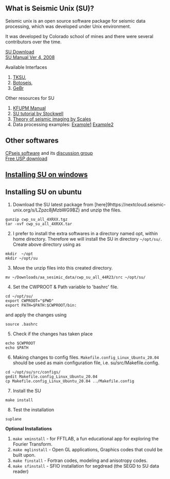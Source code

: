 
## What is Seismic Unix (SU)?

Seismic unix is an open source software package for seismic data processing, which was developed under Unix environment.  

It was developed by Colorado school of mines and there were several contributors over the time. 

[SU Download ](https://github.com/JohnWStockwellJr/SeisUnix)   
[SU Manual Ver 4, 2008](http://web.mit.edu/cwpsu_v44r1/sumanual_600dpi_letter.pdf)

Available Interfaces
1. [TKSU](https://www.henrythorson.com/interface.htm), 
2. [Botoseis](https://sourceforge.net/projects/botoseis/), 
3. [GeBr](http://www.gebrproject.com/)

Other resources for SU
1. [KFUPM Manual](https://faculty.kfupm.edu.sa/ES/ashuhail/Undergraduate/GEOP320/Labs/Manual/Manual.pdf)
2. [SU tutorial by Stockwell]( https://yangpl.files.wordpress.com/2015/09/stockwell_su_tutorial_ch1-14.pdf)
3. [Theory of seismic imaging by Scales](http://sappho.eps.mcgill.ca/~olivia/EES/2018-Winter/TSI.pdf)
4. Data processing examples: 
[Example1](https://wiki.seg.org/wiki/Alaska_2D_land_line_31-81#Seismic_Unix_scripts_to_process_2D_land_lines)
[Example2](https://wiki.seg.org/wiki/Alaska_2D_land_line_16-81)



## Other softwares

[CPseis software](https://sourceforge.net/projects/cpseis/) and its [discussion group](http://www.processing-seismic.xyz/css.html)   
[Free USP download](https://freeusp.org/) 

## [Installing SU on windows](https://www.int.com/blog/tag/seismic-unix/)


## Installing SU on ubuntu

1. Download the SU latest package from [here]9https://nextcloud.seismic-unix.org/s/LZpzc8jMzbWG9BZ) and unzip the files.
```
gunzip cwp_su_all_4XRXX.tgz
tar -xvf cwp_su_all_4XRXX.tar 
```

2. I prefer to install the extra softwares in a directory named opt, within home directory. Therefore we will install the SU in directory  ```~/opt/su/```. 
Create above directory using as 
```
mkdir  ~/opt
mkdir ~/opt/su
```

3. Move the unzip files into this created directory.
```
mv ~/Downloads/aa_sesimic_data/cwp_su_all_44R23/src ~/opt/su/
```

4. Set the CWPROOT & Path variable to 'bashrc' file.
```
cd ~/opt/su/
export CWPROOT="$PWD" 
export PATH=$PATH:$CWPROOT/bin:
```
and apply the changes using
```
source .bashrc
```

5. Check if the changes has taken place
```
echo $CWPROOT
echo $PATH
```
6. Making changes to config files. ```Makefile.config_Linux_Ubuntu_20.04``` should be used as main configuration file, i.e. su/src/Makefile.config.

```
cd ~/opt/su/src/configs/
gedit Makefile.config_Linux_Ubuntu_20.04
cp Makefile.config_Linux_Ubuntu_20.04 ../Makefile.config
```
7. Install the SU
```
make install
```
8. Test the installation
``` 
suplane
```


**Optional Installations**    
1. ```make xminstall``` - for FFTLAB, a fun educational app for exploring the Fourier Transform.   
2. ```make mglinstall``` - Open GL applications, Graphics codes that could be built upon.  
3. ```make finstall``` - Fortran codes, modeling and anisotropy codes.  
4. ```make sfinstall``` - SFIO installation for segdread (the SEGD to SU data reader) 





